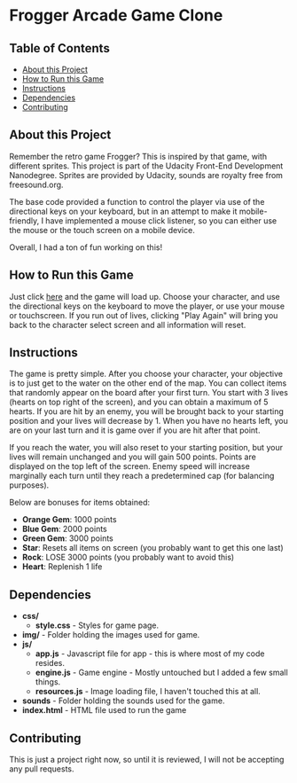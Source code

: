 # Frogger Arcade Game Clone

## Table of Contents

* [About this Project](#about-this-project)
* [How to Run this Game](#how-to-run-this-game)
* [Instructions](#instructions)
* [Dependencies](#dependencies)
* [Contributing](#contributing)

## About this Project
Remember the retro game Frogger? This is inspired by that game, with different sprites.  This project is part of the Udacity Front-End Development Nanodegree. Sprites are provided by Udacity, sounds are royalty free from freesound.org.

The base code provided a function to control the player via use of the directional keys on your keyboard, but in an attempt to make it mobile-friendly, I have implemented a mouse click listener, so you can either use the mouse or the touch screen on a mobile device. 

Overall, I had a ton of fun working on this!

## How to Run this Game
Just click [here](http://www.aduff.org/udacity-arcade-game) and the game will load up. Choose your character, and use the directional keys on the keyboard to move the player, or use your mouse or touchscreen.  If you run out of lives, clicking "Play Again" will bring you back to the character select screen and all information will reset.

## Instructions

  The game is pretty simple. After you choose your character, your objective is to just get to the water on the other end of the map.  You can collect items that randomly appear on the board after your first turn. You start with 3 lives (hearts on top right of the screen), and you can obtain a maximum of 5 hearts. If you are hit by an enemy, you will be brought back to your starting position and your lives will decrease by 1. When you have no hearts left, you are on your last turn and it is game over if you are hit after that point. 

  If you reach the water, you will also reset to your starting position, but your lives will remain unchanged and you will gain 500 points. Points are displayed on the top left of the screen. Enemy speed will increase marginally each turn until they reach a predetermined cap (for balancing purposes). 

  Below are bonuses for items obtained:

  - **Orange Gem**: 1000 points
  - **Blue Gem**: 2000 points
  - **Green Gem**: 3000 points
  - **Star**: Resets all items on screen (you probably want to get this one last)
  - **Rock**: LOSE 3000 points (you probably want to avoid this)
  - **Heart**: Replenish 1 life

## Dependencies

- **css/**
    - **style.css** - Styles for game page.
- **img/** - Folder holding the images used for game.
- **js/**
    - **app.js** - Javascript file for app - this is where most of my code resides.
    - **engine.js** - Game engine - Mostly untouched but I added a few small things.
    - **resources.js** - Image loading file, I haven't touched this at all.
- **sounds** - Folder holding the sounds used for the game.
- **index.html** - HTML file used to run the game

## Contributing

This is just a project right now, so until it is reviewed, I will not be accepting any pull requests. 